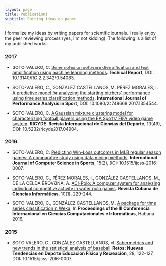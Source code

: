 ```yaml
---
layout: page
title: Publications
subtitle: Putting ideas on paper
---
```


I formalize my ideas by writing papers for scientific journals. I really enjoy the peer reviewing process (yes, I'm not kidding). The following is a list of my published works:

### 2017

* SOTO-VALERO, C. [Some notes on software diversification and test amplification using machine learning methods](https://www.researchgate.net/publication/319965050_Some_notes_on_software_diversification_and_test_amplification_using_machine_learning_methods). **Techical Report**, DOI: 10.13140/RG.2.2.34270.54083.

* SOTO-VALERO, C., GONZÁLEZ CASTELLANOS, M. PÉREZ MORALES, I. [A predictive model for analyzing the starting pitchers' performance using time series classification methods](https://www.researchgate.net/publication/318834125_A_predictive_model_for_analysing_the_starting_pitchers'_performance_using_time_series_classification_methods). **International Journal of Performance Analysis in Sport**, DOI: 10.1080/24748668.2017.1354544. 

* SOTO-VALERO, C. [A Gaussian mixture clustering model for characterizing football players using the EA Sports' FIFA video game system](https://www.researchgate.net/publication/315812505_A_Gaussian_mixture_clustering_model_for_characterizing_football_players_using_the_EA_Sports'_FIFA_video_game_system). **RICYDE. Revista Internacional de Ciencias del Deporte**, 13(49), DOI: 10.5232/ricyde2017.04904. 

### 2016

* SOTO-VALERO, C. [Predicting Win-Loss outcomes in MLB regular season games: A comparative study using data mining methods](https://www.researchgate.net/publication/311862823_Predicting_Win-Loss_outcomes_in_MLB_regular_season_games_-_A_comparative_study_using_data_mining_methods). **International Journal of Computer Science in Sports**, 15(2), DOI: 10.1515/ijcss-2016-0007. 

* SOTO-VALERO, C., PÉREZ MORALES, I., GONZÁLEZ CASTELLANOS, M., DE LA CELDA BROVKINA, A. [ACI-Polo: A computer system for analyzing individual competitive activity in water polo games](https://www.researchgate.net/publication/290379748_ACI-Polo_Sistema_computacional_para_el_analisis_de_la_actividad_competitiva_individual_en_juegos_de_polo_acuatico). **Revista Cubana de Ciencias Informáticas**, 10(1), 229-244. 

* SOTO-VALERO, C., GONZÁLEZ CASTELLANOS, M. [A package for time series classification in Weka](https://www.researchgate.net/publication/290379731_Paquete_para_la_clasificacion_de_series_temporales_en_Weka). In **Proceedings of the III Conferencia Internacional en Ciencias Computacionales e Informáticas**, Habana 2016.

### 2015

* SOTO VALERO, C., GONZÁLEZ CASTELLANOS, M. [Sabermetrics and new trends in the statistical analysis of baseball](https://www.researchgate.net/publication/273952861_Sabermetria_y_nuevas_tendencias_en_el_analisis_estadistico_del_juego_de_beisbol). **Retos: Nuevas Tendencias en Deporte Educación Física y Recreación**, 28, 122-127, DOI: 10.1515/ijcss-2016-0007.

